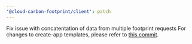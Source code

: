 ```yaml
---
'@cloud-carbon-footprint/client': patch
---
```


Fix issue with concatentation of data from multiple footprint requests
For changes to create-app templates, please refer to [this commit](https://github.com/mgriffin-scottlogic/cloud-carbon-footprint/commit/ff31d78ce2655469dcea2bc2afca226a4dbabb7f).